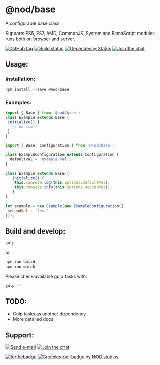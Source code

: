 # @nod/base

A configurable base class

Supports ES5, ES7, AMD, CommonJS, System and EcmaScript modules runs both on browser and server.

[![GitHub tag][tag-image]][tag-url]
[![Build status][build-image]][build-url]
[![Dependency Status][david-image]][david-url]
[![Join the chat][gitter-image]][gitter-url]


## Usage:

### Installation:
```
npm install --save @nod/base
```

### Examples:

```javascript
import { Base } from '@nod/base';
class Example extends Base {
 initialize() {
   // do stuff
 }
}
```

```javascript
import { Base, Configuration } from '@nod/base';

class ExampleConfiguration extends Configuration {
  defaultVal = 'example val';  
}

class Example extends Base {
   initialize() {
    this.console.log(this.options.defaultVal);
    this.console.info(this.options.secondVal);
   }
}

let example = new Example(new ExampleConfiguration({
 secondVal : 'test'
}));
```

## Build and develop:
```bash
gulp
```
or

```bash
npm run build
npm run watch

```
Please check available gulp tasks with:
```bash
gulp -T
```

## TODO:
- Gulp tasks as another dependency
- More detailed docs

## Support:
[![Send e-mail][mail-image]][mail-url]
[![Join the chat][gitter-image]][gitter-url]

[![forthebadge](http://forthebadge.com/images/badges/built-with-love.svg)](http://nod.st) [![Greenkeeper badge](https://badges.greenkeeper.io/NOD-studios/base.svg)](https://greenkeeper.io/)
by [NOD studios](http://nod.st)


[logo-image]: ./image/logo.strap.png?raw=true
[repo-url]: https://github.com/NOD-studios/base
[david-url]: https://david-dm.org/NOD-studios/base
[david-image]: https://david-dm.org/NOD-studios/base.svg
[gitter-image]: https://img.shields.io/badge/GITTER-join%20chat-green.svg
[gitter-url]: http://bit.ly/NOD-chat
[mail-image]: https://img.shields.io/badge/send-email-green.svg
[mail-url]: mailto:hey@nod.st
[tag-image]: https://img.shields.io/github/tag/NOD-studios/base.svg
[tag-url]: https://github.com/NOD-studios/base/tags
[build-image]: https://travis-ci.org/NOD-studios/base.svg
[build-url]: https://travis-ci.org/NOD-studios/base
